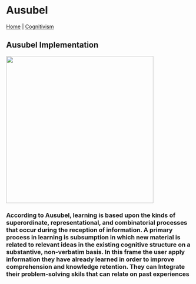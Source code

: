 # Ausubel
[Home](../../index.md) | [Cognitivism](../cognitivism.md)
## Ausubel Implementation
<img height="400px" src="https://scontent.fdvo1-1.fna.fbcdn.net/v/t1.15752-9/125324007_1095624400872499_5370727245948940292_n.png?_nc_cat=105&ccb=2&_nc_sid=ae9488&_nc_ohc=TlA3XjnJo8kAX_rpUf2&_nc_ht=scontent.fdvo1-1.fna&oh=b6b1c5c136a6a1eb4e2847bfc0f41ccd&oe=5FDEA17C"/> <br>
### According to Ausubel, learning is based upon the kinds of superordinate, representational, and combinatorial processes that occur during the reception of information. A primary process in learning is subsumption in which new material is related to relevant ideas in the existing cognitive structure on a substantive, non-verbatim basis. In this frame the user apply information they have already learned in order to improve comprehension and knowledge retention. They can Integrate their problem-solving skils that can relate on past experiences
 
